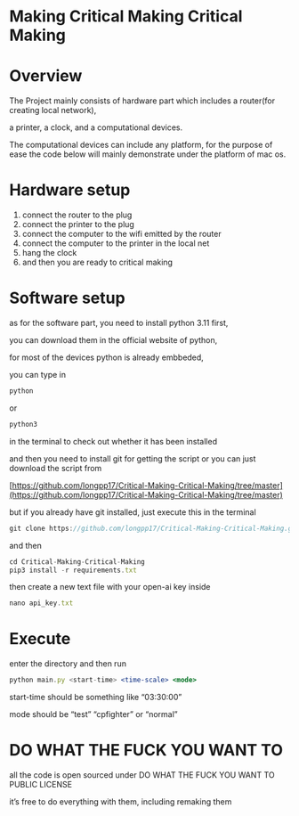 # Making Critical Making Critical Making

# Overview

The Project mainly consists of hardware part which includes a router(for creating local network),

a printer, a clock, and a computational devices.

The computational devices can include any platform, for the purpose of ease the code below will mainly demonstrate under the platform of mac os.

# Hardware setup

1. connect the router to the plug
2. connect the printer to the plug
3. connect the computer to the wifi emitted by the router
4. connect the computer to the printer in the local net
5. hang the clock
6. and then you are ready to critical making

# Software setup

as for the software part, you need to install python 3.11 first,

you can download them in the official website of python,

for most of the devices python is already embbeded,

you can type in 

```jsx
python
```

or

```jsx
python3 
```

in the terminal to check out whether it has been installed

and then you need to install git for getting the script or you can just download the script from

[https://github.com/longpp17/Critical-Making-Critical-Making/tree/master](https://github.com/longpp17/Critical-Making-Critical-Making/tree/master)

but if you already have git installed, just execute this in the terminal

```jsx
git clone https://github.com/longpp17/Critical-Making-Critical-Making.git
```

and then 

```jsx
cd Critical-Making-Critical-Making
pip3 install -r requirements.txt
```

then create a new text file with your open-ai key inside

```jsx
nano api_key.txt
```

# Execute

enter the directory and then run

```jsx
python main.py <start-time> <time-scale> <mode>
```

start-time should be something like “03:30:00”

mode should be  “test” “cpfighter” or “normal”


# DO WHAT THE FUCK YOU WANT TO
all the code is open sourced under DO WHAT THE FUCK YOU WANT TO PUBLIC LICENSE

it’s free to do everything with them, including remaking them
